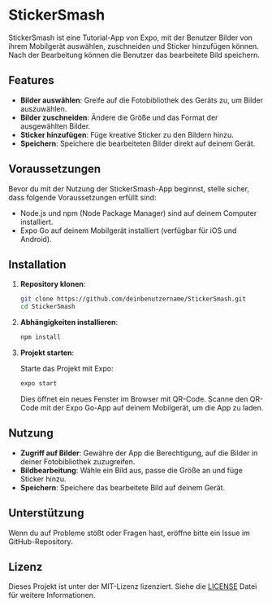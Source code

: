 # StickerSmash

StickerSmash ist eine Tutorial-App von Expo, mit der Benutzer Bilder von ihrem Mobilgerät auswählen, zuschneiden und Sticker hinzufügen können. Nach der Bearbeitung können die Benutzer das bearbeitete Bild speichern.

## Features

- **Bilder auswählen**: Greife auf die Fotobibliothek des Geräts zu, um Bilder auszuwählen.
- **Bilder zuschneiden**: Ändere die Größe und das Format der ausgewählten Bilder.
- **Sticker hinzufügen**: Füge kreative Sticker zu den Bildern hinzu.
- **Speichern**: Speichere die bearbeiteten Bilder direkt auf deinem Gerät.

## Voraussetzungen

Bevor du mit der Nutzung der StickerSmash-App beginnst, stelle sicher, dass folgende Voraussetzungen erfüllt sind:

- Node.js und npm (Node Package Manager) sind auf deinem Computer installiert.
- Expo Go auf deinem Mobilgerät installiert (verfügbar für iOS und Android).

## Installation

1. **Repository klonen**:

   ```bash
   git clone https://github.com/deinbenutzername/StickerSmash.git
   cd StickerSmash
   ```

2. **Abhängigkeiten installieren**:

   ```bash
   npm install
   ```

3. **Projekt starten**:

   Starte das Projekt mit Expo:

   ```bash
   expo start
   ```

   Dies öffnet ein neues Fenster im Browser mit QR-Code. Scanne den QR-Code mit der Expo Go-App auf deinem Mobilgerät, um die App zu laden.

## Nutzung

- **Zugriff auf Bilder**: Gewähre der App die Berechtigung, auf die Bilder in deiner Fotobibliothek zuzugreifen.
- **Bildbearbeitung**: Wähle ein Bild aus, passe die Größe an und füge Sticker hinzu.
- **Speichern**: Speichere das bearbeitete Bild auf deinem Gerät.

## Unterstützung

Wenn du auf Probleme stößt oder Fragen hast, eröffne bitte ein Issue im GitHub-Repository.

## Lizenz

Dieses Projekt ist unter der MIT-Lizenz lizenziert. Siehe die [LICENSE](LICENSE) Datei für weitere Informationen.
